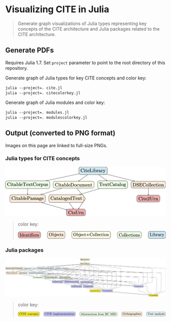 # Visualizing CITE in Julia

> Generate graph visualizations of Julia types representing key concepts of the CITE architecture and Julia packages related to the CITE architecture.


## Generate PDFs

Requires Julia 1.7.  Set `project` parameter to point to the root directory of this repository.


Generate graph of Julia types for key CITE concepts and color key:

```
julia --project=. cite.jl
julia --project=. citecolorkey.jl
```


Generate graph of Julia modules and color key:

```
julia --project=. modules.jl
julia --project=. modulescolorkey.jl
```

## Output (converted to PNG format)

Images on this page are linked to full-size PNGs.

### Julia types for CITE concepts

[![CITE concepts](graphs/cite-concepts.png)](graphs/cite-concepts.png)

> color key:
>
> [![concepts: color key](graphs/concepts-colorkey.png)](graphs/concepts-colorkey.png)


### Julia packages


[![Julia packages](graphs/packages.png)](graphs/packages.png)

> color key:
>
> [![packages: color key](graphs/packages-colorkey.png)](graphs/packages-colorkey)

